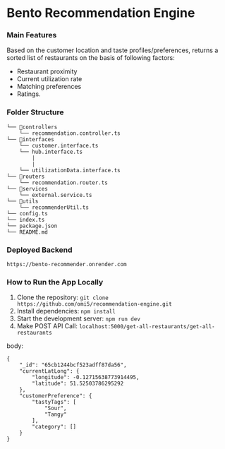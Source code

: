 # Bento Recommendation Engine

### Main Features

Based on the customer location and taste profiles/preferences, returns a sorted list of restaurants
on the basis of following factors:

- Restaurant proximity
- Current utilization rate
- Matching preferences
- Ratings.

### Folder Structure

```
└── 📁controllers
    └── recommendation.controller.ts
└── 📁interfaces
    └── customer.interface.ts
    └── hub.interface.ts
        |
        |
    └── utilizationData.interface.ts
└── 📁routers
    └── recommendation.router.ts
└── 📁services
    └── external.service.ts
└── 📁utils
    └── recommenderUtil.ts
└── config.ts
└── index.ts
└── package.json
└── README.md

```

### Deployed Backend

`https://bento-recommender.onrender.com`

### How to Run the App Locally

1. Clone the repository: `git clone https://github.com/omi5/recommendation-engine.git`
2. Install dependencies: `npm install`
3. Start the development server: `npm run dev`
4. Make POST API Call: `localhost:5000/get-all-restaurants/get-all-restaurants`

body:

```
{
    "_id": "65cb1244bcf523adff87da56",
    "currentLatLong": {
        "longitude": -0.12715638773914495,
        "latitude": 51.52503786295292
    },
    "customerPreference": {
        "tastyTags": [
            "Sour",
            "Tangy"
        ],
        "category": []
    }
}
```
